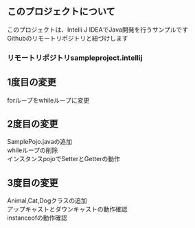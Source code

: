 ## このプロジェクトについて
このプロジェクトは、Intelli J IDEAでJava開発を行うサンプルです  
Githubのリモートリポジトリと紐づけします

### リモートリポジトリsampleproject.intellij

## 1度目の変更
forループをwhileループに変更
## 2度目の変更
SamplePojo.javaの追加  
whileループの削除  
インスタンスpojoでSetterとGetterの動作
## 3度目の変更
Animal,Cat,Dogクラスの追加  
アップキャストとダウンキャストの動作確認  
instanceofの動作確認